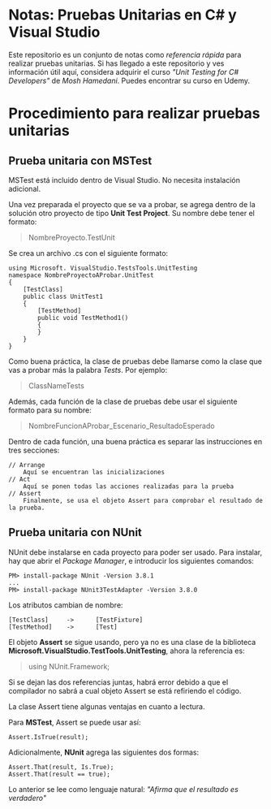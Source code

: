 # Notas: Pruebas Unitarias en C# y Visual Studio
Este repositorio es un conjunto de notas como _referencia rápida_ para realizar pruebas unitarias. Si has llegado a este repositorio y ves información útil aquí, considera adquirir el curso _"Unit Testing for C# Developers"_ de _Mosh Hamedani_. Puedes encontrar su curso en Udemy.

# Procedimiento para realizar pruebas unitarias

## Prueba unitaria con MSTest

MSTest está incluido dentro de Visual Studio. No necesita instalación adicional.

Una vez preparada el proyecto que se va a probar, se agrega dentro de la solución otro proyecto de tipo **Unit Test Project**. Su nombre debe tener el formato:

> NombreProyecto.TestUnit


Se crea un archivo .cs con el siguiente formato:

```
using Microsoft. VisualStudio.TestsTools.UnitTesting
namespace NombreProyectoAProbar.UnitTest
{
    [TestClass]
    public class UnitTest1
    {
        [TestMethod]
        public void TestMethod1()
        {
        }
    }
}
```

Como buena práctica, la clase de pruebas debe llamarse como la clase que vas a probar más la palabra _Tests_. Por ejemplo:

> ClassNameTests

Además, cada función de la clase de pruebas debe usar el siguiente formato para su nombre:

> NombreFuncionAProbar\_Escenario\_ResultadoEsperado

Dentro de cada función, una buena práctica es separar las instrucciones en tres secciones:

```
// Arrange
    Aquí se encuentran las inicializaciones
// Act
    Aquí se ponen todas las acciones realizadas para la prueba
// Assert
    Finalmente, se usa el objeto Assert para comprobar el resultado de la prueba.
```

## Prueba unitaria con NUnit

NUnit debe instalarse en cada proyecto para poder ser usado. Para instalar, hay que abrir el _Package Manager_, e introducir los siguientes comandos:

```shell
PM> install-package NUnit -Version 3.8.1
...
PM> install-package NUnit3TestAdapter -Version 3.8.0
```

Los atributos cambian de nombre:

```
[TestClass]     ->      [TestFixture]
[TestMethod]    ->      [Test]
```

El objeto **Assert** se sigue usando, pero ya no es una clase de la biblioteca **Microsoft.VisualStudio.TestTools.UnitTesting**, ahora la referencia es:

> using NUnit.Framework;

Si se dejan las dos referencias juntas, habrá error debido a que el compilador no sabrá a cual objeto Assert se está refiriendo el código.

La clase Assert tiene algunas ventajas en cuanto a lectura.

Para **MSTest**, Assert se puede usar así:
```
Assert.IsTrue(result);
```

Adicionalmente, **NUnit** agrega las siguientes dos formas:
```
Assert.That(result, Is.True);
Assert.That(result == true);
```
Lo anterior se lee como lenguaje natural: _"Afirma que el resultado es verdadero"_

